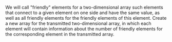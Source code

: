 We will call "friendly" elements for a two-dimensional array
such elements that connect to a given element on one side
and have the same value, as well as all friendly elements for 
the friendly elements of this element. Create a new array for the transmitted
two-dimensional array, in which each element will
contain information about the number of friendly elements for
the corresponding element in the transmitted array.
